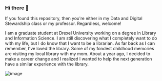 ### Hi there 👋
If you found this repository, then you're either in my Data and Digital Stewardship class or my professor. Regardless, welcome!


I am a graduate student at Drexel University working on a degree in Library and Information Science. I am still discovering what I completely want to do with my life, but I do know that I want to be a librarian. As far back as I can remember, I've loved the library. Some of my fondest childhood memories are visiting my local library with my mom. About a year ago, I decided to make a career change and I realized I wanted to help the next generation have a similar experience with the library. 

![image](https://github.com/Brendan-Ward42/Brendan-Ward42/assets/135180459/0d0a186e-718a-4269-b104-b979b3c8d029)
